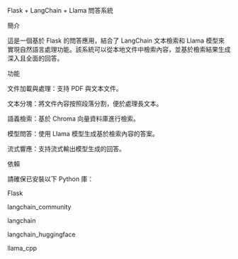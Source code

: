 Flask + LangChain + Llama 問答系統

簡介

這是一個基於 Flask 的問答應用，結合了 LangChain 文本檢索和 Llama 模型來實現自然語言處理功能。該系統可以從本地文件中檢索內容，並基於檢索結果生成深入且全面的回答。

功能

文件加載與處理：支持 PDF 與文本文件。

文本分塊：將文件內容按照段落分割，便於處理長文本。

語義檢索：基於 Chroma 向量資料庫進行檢索。

模型問答：使用 Llama 模型生成基於檢索內容的答案。

流式響應：支持流式輸出模型生成的回答。

依賴

請確保已安裝以下 Python 庫：

Flask

langchain_community

langchain

langchain_huggingface

llama_cpp
